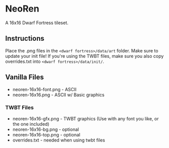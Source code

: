 # NeoRen
A 16x16 Dwarf Fortress tileset.

## Instructions
Place the .png files in the `<dwarf fortress>/data/art` folder. Make sure to update your init file!
If you're using the TWBT files, make sure you also copy overrides.txt into `<dwarf fortress>/data/init/`.

## Vanilla Files
- neoren-16x16-font.png - ASCII
- neoren-16x16.png - ASCII w/ Basic graphics

### TWBT Files
- neoren-16x16-gfx.png - TWBT graphics (Use with any font you like, or the one included)
- neoren-16x16-bg.png - optional
- neoren-16x16-top.png - optional
- overrides.txt - needed when using twbt files
